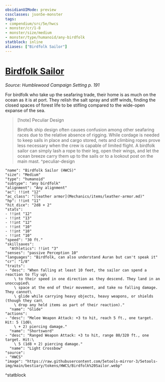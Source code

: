 ```yaml
---
obsidianUIMode: preview
cssclasses: json5e-monster
tags:
- compendium/src/5e/hwcs
- monster/cr/1-8
- monster/size/medium
- monster/type/humanoid/any-birdfolk
statblock: inline
aliases: ["Birdfolk Sailor"]
---
```

# [Birdfolk Sailor](Mechanics\bestiary\humanoid/birdfolk-sailor-hwcs.md)
*Source: Humblewood Campaign Setting p. 191*  

For birdfolk who take up the seafaring trade, their home is as much on the ocean as it is at port. They relish the salt spray and stiff winds, finding the closed spaces of forest life to be stifling compared to the wide-open expanse of the sea.

> [!note] Peculiar Design
> 
> Birdfolk ship design often causes confusion among other seafaring races due to the relative absence of rigging. While cordage is needed to keep sails in place and cargo stored, nets and climbing ropes prove less necessary when the crew is capable of limited flight. A birdfolk sailor can simply lash a rope to their leg, open their wings, and let the ocean breeze carry them up to the sails or to a lookout post on the main mast.
^peculiar-design

```statblock
"name": "Birdfolk Sailor (HWCS)"
"size": "Medium"
"type": "humanoid"
"subtype": "any birdfolk"
"alignment": "Any alignment"
"ac": !!int "12"
"ac_class": "[leather armor](Mechanics/items/leather-armor.md)"
"hp": !!int "11"
"hit_dice": "2d8 + 2"
"stats":
- !!int "12"
- !!int "13"
- !!int "12"
- !!int "10"
- !!int "10"
- !!int "10"
"speed": "30 ft."
"skillsaves":
  "Athletics": !!int "3"
"senses": "passive Perception 10"
"languages": "Birdfolk, can also understand Auran but can't speak it"
"cr": "1/8"
"traits":
- "desc": "When falling at least 10 feet, the sailor can spend a reaction to fly up\
    \ to their speed in one direction as they descend. They land in an unoccupied\
    \ space at the end of their movement, and take no falling damage. They cannot\
    \ glide while carrying heavy objects, heavy weapons, or shields (though they can\
    \ drop any held items as part of their reaction)."
  "name": "Glide"
"actions":
- "desc": "Melee Weapon Attack: +3 to hit, reach 5 ft., one target. Hit: 5 (1d6\
    \ + 2) piercing damage."
  "name": "Shortsword"
- "desc": "Ranged Weapon Attack: +3 to hit, range 80/320 ft., one target. Hit:\
    \ 5 (1d8 + 2) piercing damage."
  "name": "Light Crossbow"
"source":
- "HWCS"
"image": "https://raw.githubusercontent.com/5etools-mirror-3/5etools-img/main/bestiary/tokens/HWCS/Birdfolk%20Sailor.webp"
```
^statblock